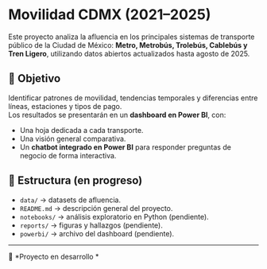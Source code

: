 # Movilidad CDMX (2021–2025)

Este proyecto analiza la afluencia en los principales sistemas de transporte público de la Ciudad de México: **Metro, Metrobús, Trolebús, Cablebús y Tren Ligero**, utilizando datos abiertos actualizados hasta agosto de 2025.

## 🎯 Objetivo
Identificar patrones de movilidad, tendencias temporales y diferencias entre líneas, estaciones y tipos de pago.  
Los resultados se presentarán en un **dashboard en Power BI**, con:
- Una hoja dedicada a cada transporte.
- Una visión general comparativa.
- Un **chatbot integrado en Power BI** para responder preguntas de negocio de forma interactiva.

## 📂 Estructura (en progreso)
- `data/` → datasets de afluencia.
- `README.md` → descripción general del proyecto.
- `notebooks/` → análisis exploratorio en Python (pendiente).
- `reports/` → figuras y hallazgos (pendiente).
- `powerbi/` → archivo del dashboard (pendiente).

---
📌 *Proyecto en desarrollo *
